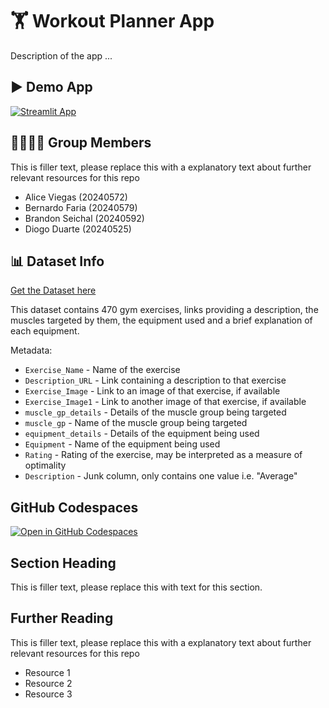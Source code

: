 # 🏋️ Workout Planner App

Description of the app ...

## ▶️ Demo App

[![Streamlit App](https://static.streamlit.io/badges/streamlit_badge_black_white.svg)](https://workout-planner.streamlit.app/)

## 👨‍👩‍👧‍👦 Group Members

This is filler text, please replace this with a explanatory text about further relevant resources for this repo
- Alice Viegas (20240572)
- Bernardo Faria (20240579)
- Brandon Seichal (20240592)
- Diogo Duarte (20240525)

## 📊 Dataset Info

[Get the Dataset here](https://www.kaggle.com/datasets/ambarishdeb/gym-exercises-dataset)

This dataset contains 470 gym exercises, links providing a description, the muscles targeted by them, the equipment used and a brief explanation of each equipment. 

Metadata:
- `Exercise_Name` - Name of the exercise
- `Description_URL` - Link containing a description to that exercise
- `Exercise_Image` - Link to an image of that exercise, if available
- `Exercise_Image1` - Link to another image of that exercise, if available
- `muscle_gp_details` - Details of the muscle group being targeted
- `muscle_gp` - Name of the muscle group being targeted
- `equipment_details` - Details of the equipment being used
- `Equipment` - Name of the equipment being used
- `Rating` - Rating of the exercise, may be interpreted as a measure of optimality
- `Description` - Junk column, only contains one value i.e. "Average"

## GitHub Codespaces

[![Open in GitHub Codespaces](https://github.com/codespaces/badge.svg)](https://codespaces.new/streamlit/app-starter-kit?quickstart=1)

## Section Heading

This is filler text, please replace this with text for this section.

## Further Reading

This is filler text, please replace this with a explanatory text about further relevant resources for this repo
- Resource 1
- Resource 2
- Resource 3
